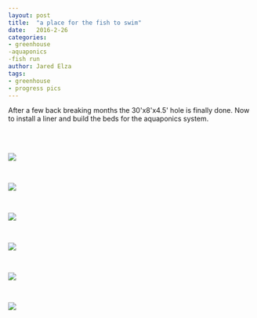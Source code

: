 ```yaml
---
layout: post
title:  "a place for the fish to swim"
date:   2016-2-26
categories:
- greenhouse
-aquaponics
-fish run
author: Jared Elza
tags: 
- greenhouse
- progress pics
---
```


After a few back breaking months the 30'x8'x4.5' hole is finally done. Now to install a liner and build the beds for the aquaponics system.

<br>
<br>

[![](http://i.imgur.com/i3m5ShS.jpg)](http://i.imgur.com/i3m5ShS.jpg)

<br>

[![](http://i.imgur.com/QBaxgS5.jpg)](http://i.imgur.com/QBaxgS5.jpg)

<br>

[![](http://i.imgur.com/Joyy3lT.jpg)](http://i.imgur.com/Joyy3lT.jpg)

<br>

[![](http://i.imgur.com/ffTtWsC.jpg)](http://i.imgur.com/ffTtWsC.jpg)

<br>

[![](http://i.imgur.com/uzr9umD.jpg)](http://i.imgur.com/uzr9umD.jpg)

<br>

[![](http://i.imgur.com/IkXp4QB.jpg)](http://i.imgur.com/IkXp4QB.jpg)
